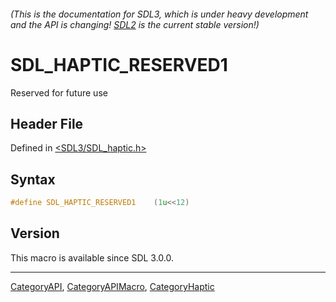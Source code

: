 ###### (This is the documentation for SDL3, which is under heavy development and the API is changing! [SDL2](https://wiki.libsdl.org/SDL2/) is the current stable version!)
# SDL_HAPTIC_RESERVED1

Reserved for future use

## Header File

Defined in [<SDL3/SDL_haptic.h>](https://github.com/libsdl-org/SDL/blob/main/include/SDL3/SDL_haptic.h)

## Syntax

```c
#define SDL_HAPTIC_RESERVED1    (1u<<12)
```

## Version

This macro is available since SDL 3.0.0.

----
[CategoryAPI](CategoryAPI), [CategoryAPIMacro](CategoryAPIMacro), [CategoryHaptic](CategoryHaptic)

